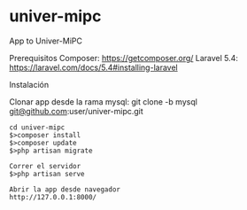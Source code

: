 # univer-mipc
App to Univer-MiPC

Prerequisitos
Composer:
  https://getcomposer.org/
Laravel 5.4:
  https://laravel.com/docs/5.4#installing-laravel
  
  Instalación
  
  Clonar app desde la rama mysql:
    git clone -b mysql git@github.com:user/univer-mipc.git
    
    cd univer-mipc
    $>composer install
    $>composer update
    $>php artisan migrate
    
    Correr el servidor
    $>php artisan serve
    
    Abrir la app desde navegador 
    http://127.0.0.1:8000/
